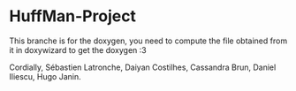 # HuffMan-Project

This branche is for the doxygen, you need to compute the file obtained from it in doxywizard to get the doxygen :3

Cordially,
Sébastien Latronche, Daiyan Costilhes, Cassandra Brun, Daniel Iliescu, Hugo Janin.
